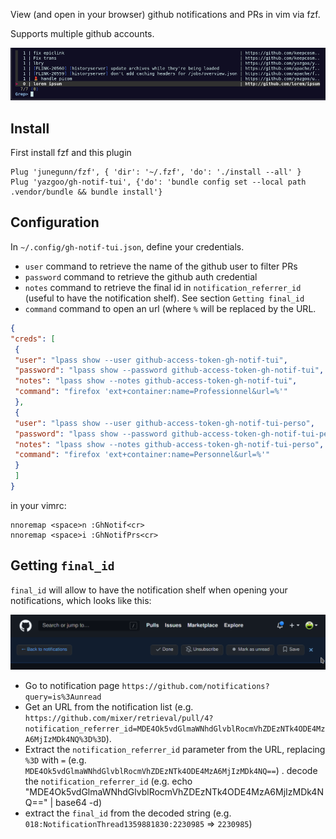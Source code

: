 View (and open in your browser) github notifications and PRs in vim via fzf.

Supports multiple github accounts.

![screenshot](screenshot.png "screenshot")

## Install

First install fzf and this plugin

```vim
Plug 'junegunn/fzf', { 'dir': '~/.fzf', 'do': './install --all' }
Plug 'yazgoo/gh-notif-tui', {'do': 'bundle config set --local path .vendor/bundle && bundle install'}
```

## Configuration

In `~/.config/gh-notif-tui.json`, define your credentials.

- `user` command to retrieve the name of the github user to filter PRs
- `password` command to retrieve the github auth credential
- `notes` command to retrieve the final id in `notification_referrer_id` (useful to have the notification shelf). See section `Getting final_id`
- `command` command to open an url (where `%` will be replaced by the URL.

```json
{
"creds": [
 {
 "user": "lpass show --user github-access-token-gh-notif-tui",
 "password": "lpass show --password github-access-token-gh-notif-tui",
 "notes": "lpass show --notes github-access-token-gh-notif-tui",
 "command": "firefox 'ext+container:name=Professionnel&url=%'"
 },
 {
 "user": "lpass show --user github-access-token-gh-notif-tui-perso",
 "password": "lpass show --password github-access-token-gh-notif-tui-perso",
 "notes": "lpass show --notes github-access-token-gh-notif-tui-perso",
 "command": "firefox 'ext+container:name=Personnel&url=%'"
 }
 ]
}
```

in your vimrc:

```vim
nnoremap <space>n :GhNotif<cr>
nnoremap <space>i :GhNotifPrs<cr>
```

## Getting `final_id`

`final_id` will allow to have the notification shelf when opening your notifications, which looks like this:

![notification shelf](notification-shelf.png "Notification shelf")

- Go to notification page `https://github.com/notifications?query=is%3Aunread`
- Get an URL from the notification list (e.g. `https://github.com/mixer/retrieval/pull/4?notification_referrer_id=MDE4Ok5vdGlmaWNhdGlvblRocmVhZDEzNTk4ODE4MzA6MjIzMDk4NQ%3D%3D`).
- Extract the `notification_referrer_id` parameter from the URL, replacing `%3D` with `=` (e.g. `MDE4Ok5vdGlmaWNhdGlvblRocmVhZDEzNTk4ODE4MzA6MjIzMDk4NQ==`)
. decode the `notification_referrer_id` (e.g. echo "MDE4Ok5vdGlmaWNhdGlvblRocmVhZDEzNTk4ODE4MzA6MjIzMDk4NQ==" | base64 -d)
- extract the `final_id` from the decoded string (e.g. `018:NotificationThread1359881830:2230985` => `2230985`)
